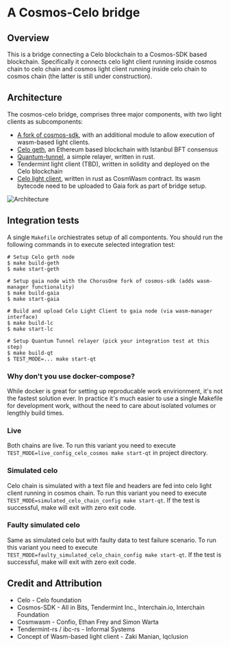 # A Cosmos-Celo bridge

## Overview
This is a bridge connecting a Celo blockchain to a Cosmos-SDK based blockchain. Specifically it connects
celo light client running inside cosmos chain to celo chain and cosmos light client running inside celo chain to cosmos chain (the latter is still under construction).

## Architecture
The cosmos-celo bridge, comprises three major components, with two light clients as subcomponents:
  - [A fork of cosmos-sdk](https://github.com/ChorusOne/cosmos-sdk/tree/add-wasm-management), with an additional module to allow execution of wasm-based light clients.
  - [Celo geth](https://github.com/celo-org/celo-blockchain), an Ethereum based blockchain with Istanbul BFT consensus
  - [Quantum-tunnel](https://github.com/ChorusOne/quantum-tunnel/tree/celo), a simple relayer, written in rust.
  - Tendermint light client (TBD), written in solidity and deployed on the Celo blockchain
  - [Celo light client](https://github.com/ChorusOne/celo-light-client), written in rust as CosmWasm contract. Its wasm bytecode need to be uploaded to Gaia fork as part of bridge setup.
  
![Architecture](architecture.png)

## Integration tests
A single `Makefile` orchiestrates setup of all compontents. You should run the following commands in to execute selected integration test:
```
# Setup Celo geth node
$ make build-geth
$ make start-geth

# Setup gaia node with the ChorusOne fork of cosmos-sdk (adds wasm-manager functionality)
$ make build-gaia
$ make start-gaia

# Build and upload Celo Light Client to gaia node (via wasm-manager interface)
$ make build-lc
$ make start-lc

# Setup Quantum Tunnel relayer (pick your integration test at this step)
$ make build-qt
$ TEST_MODE=... make start-qt
```

### Why don't you use docker-compose?
While docker is great for setting up reproducable work envirionment, it's not the fastest solution ever. In practice it's much easier to use a single Makefile for development work, without the need to care about isolated volumes or lengthly build times.

### Live
Both chains are live. To run this variant you need to execute `TEST_MODE=live_config_celo_cosmos make start-qt` in project directory.

### Simulated celo
Celo chain is simulated with a text file and headers are fed into celo light client running in cosmos chain. To run this variant you need to execute `TEST_MODE=simulated_celo_chain_config make start-qt`. If the test is successful, make will exit with zero exit code.

### Faulty simulated celo
Same as simulated celo but with faulty data to test failure scenario. To run this variant you need to execute `TEST_MODE=faulty_simulated_celo_chain_config make start-qt`. If the test is successful, make will exit with zero exit code.

## Credit and Attribution
- Celo - Celo foundation
- Cosmos-SDK - All in Bits, Tendermint Inc., Interchain.io, Interchain Foundation
- Cosmwasm - Confio, Ethan Frey and Simon Warta
- Tendermint-rs / ibc-rs - Informal Systems
- Concept of Wasm-based light client - Zaki Manian, Iqclusion
